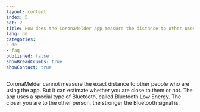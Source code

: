 ```yaml
---
layout: content
index: 5
set: 2
title: How does the CoronaMelder app measure the distance to other users of the app?
lang: de
categories:
- de
- faq
published: false
showBreadCrumbs: true
showContact: true
---
```


CoronaMelder cannot measure the exact distance to other people who are using the app. But it can estimate whether you are close to them or not.
The app uses a special type of Bluetooth, called Bluetooth Low Energy. The closer you are to the other person, the stronger the Bluetooth signal is.


